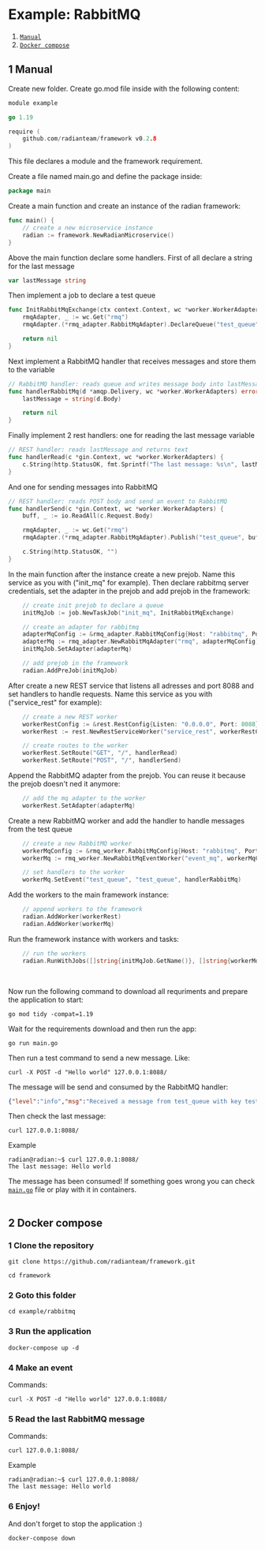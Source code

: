 # Example: RabbitMQ

1. [`Manual`](#1-manual)
2. [`Docker compose`](#2-docker-compose)

## 1 Manual

Create new folder. Create go.mod file inside with the following content:

``` go
module example

go 1.19

require (
	github.com/radianteam/framework v0.2.8
)
```

This file declares a module and the framework requirement.

Create a file named main.go and define the package inside:

``` go
package main
```

Create a main function and create an instance of the radian framework:

``` go
func main() {
	// create a new microservice instance
	radian := framework.NewRadianMicroservice()
}
```

Above the main function declare some handlers. First of all declare a string for the last message

``` go
var lastMessage string
```

Then implement a job to declare a test queue

``` go
func InitRabbitMqExchange(ctx context.Context, wc *worker.WorkerAdapters) error {
	rmqAdapter, _ := wc.Get("rmq")
	rmqAdapter.(*rmq_adapter.RabbitMqAdapter).DeclareQueue("test_queue", true)

	return nil
}
```

Next implement a RabbitMQ handler that receives messages and store them to the variable

``` go
// RabbitMQ handler: reads queue and writes message body into lastMessage
func handlerRabbitMq(d *amqp.Delivery, wc *worker.WorkerAdapters) error {
	lastMessage = string(d.Body)

	return nil
}
```

Finally implement 2 rest handlers: one for reading the last message variable

``` go
// REST handler: reads lastMessage and returns text
func handlerRead(c *gin.Context, wc *worker.WorkerAdapters) {
	c.String(http.StatusOK, fmt.Sprintf("The last message: %s\n", lastMessage))
}
```

And one for sending messages into RabbitMQ

``` go
// REST handler: reads POST body and send an event to RabbitMQ
func handlerSend(c *gin.Context, wc *worker.WorkerAdapters) {
	buff, _ := io.ReadAll(c.Request.Body)

	rmqAdapter, _ := wc.Get("rmq")
	rmqAdapter.(*rmq_adapter.RabbitMqAdapter).Publish("test_queue", buff)

	c.String(http.StatusOK, "")
}
```

In the main function after the instance create a new prejob. Name this service as you with ("init_mq" for example). Then declare rabbitmq server credentials, set the adapter in the prejob and add prejob in the framework:

``` go
    // create init prejob to declare a queue
	initMqJob := job.NewTaskJob("init_mq", InitRabbitMqExchange)

	// create an adapter for rabbitmq
	adapterMqConfig := &rmq_adapter.RabbitMqConfig{Host: "rabbitmq", Port: 5672, Username: "example", Password: "pass", Exchange: ""}
	adapterMq := rmq_adapter.NewRabbitMqAdapter("rmq", adapterMqConfig)
	initMqJob.SetAdapter(adapterMq)

	// add prejob in the framework
	radian.AddPreJob(initMqJob)
```

After create a new REST service that listens all adresses and port 8088 and set handlers to handle requests. Name this service as you with ("service_rest" for example):

``` go
    // create a new REST worker
	workerRestConfig := &rest.RestConfig{Listen: "0.0.0.0", Port: 8088}
	workerRest := rest.NewRestServiceWorker("service_rest", workerRestConfig)

	// create routes to the worker
	workerRest.SetRoute("GET", "/", handlerRead)
	workerRest.SetRoute("POST", "/", handlerSend)
```

Append the RabbitMQ adapter from the prejob. You can reuse it because the prejob doesn't ned it anymore:

``` go
	// add the mq adapter to the worker
	workerRest.SetAdapter(adapterMq)
```

Create a new RabbitMQ worker and add the handler to handle messages from the test queue

``` go
	// create a new RabbitMQ worker
	workerMqConfig := &rmq_worker.RabbitMqConfig{Host: "rabbitmq", Port: 5672, Username: "example", Password: "pass"}
	workerMq := rmq_worker.NewRabbitMqEventWorker("event_mq", workerMqConfig)

	// set handlers to the worker
	workerMq.SetEvent("test_queue", "test_queue", handlerRabbitMq)
```

Add the workers to the main framework instance:

``` go
    // append workers to the framework
	radian.AddWorker(workerRest)
	radian.AddWorker(workerMq)
```

Run the framework instance with workers and tasks:

``` go
    // run the workers
	radian.RunWithJobs([]string{initMqJob.GetName()}, []string{workerMq.GetName(), workerRest.GetName()}, []string{})
```
<br>

Now run the following command to download all requriments and prepare the application to start:

```
go mod tidy -compat=1.19
```

Wait for the requirements download and then run the app:

```
go run main.go
```

Then run a test command to send a new message. Like:
```
curl -X POST -d "Hello world" 127.0.0.1:8088/
```

The message will be send and consumed by the RabbitMQ handler:

``` json
{"level":"info","msg":"Received a message from test_queue with key test_queue","time":"2022-11-01T19:49:06Z","worker":"event_mq"}
```

Then check the last message:

```
curl 127.0.0.1:8088/
```

Example
```
radian@radian:~$ curl 127.0.0.1:8088/                        
The last message: Hello world
```

The message has been consumed! If something goes wrong you can check [`main.go`](main.go) file or play with it in containers.
<br><br>

## 2 Docker compose

### 1 Clone the repository

```
git clone https://github.com/radianteam/framework.git
```
```
cd framework
```

### 2 Goto this folder

```
cd example/rabbitmq
```


### 3 Run the application

```
docker-compose up -d
```

### 4 Make an event
Commands:
```
curl -X POST -d "Hello world" 127.0.0.1:8088/
```

### 5 Read the last RabbitMQ message
Commands:
```
curl 127.0.0.1:8088/
```

Example
```
radian@radian:~$ curl 127.0.0.1:8088/                        
The last message: Hello world
```

### 6 Enjoy!

And don't forget to stop the application :)

```
docker-compose down
```
